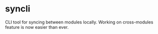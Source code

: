# syncli
CLI tool for syncing between modules locally. Working on cross-modules feature is now easier than ever.
